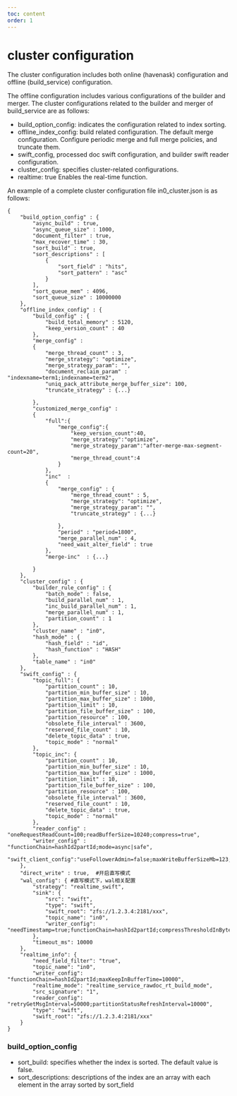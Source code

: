 ```yaml
---
toc: content
order: 1
---
```


# cluster configuration

The cluster configuration includes both online (havenask) configuration and offline (build_service) configuration.

The offline configuration includes various configurations of the builder and merger. The cluster configurations related to the builder and merger of build_service are as follows:
- build_option_config: indicates the configuration related to index sorting.
- offline_index_config: build related configuration. The default merge configuration. Configure periodic merge and full merge policies, and truncate them.
- swift_config, processed doc swift configuration, and builder swift reader configuration.
- cluster_config: specifies cluster-related configurations.
- realtime: true Enables the real-time function.

An example of a complete cluster configuration file in0_cluster.json is as follows:

```
{
    "build_option_config" : {
        "async_build" : true,
        "async_queue_size" : 1000,
        "document_filter" : true,
        "max_recover_time" : 30,
        "sort_build" : true,
        "sort_descriptions" : [
            {
                "sort_field" : "hits",
                "sort_pattern" : "asc"
            }
        ],
        "sort_queue_mem" : 4096,
        "sort_queue_size" : 10000000
    },
    "offline_index_config" : {
        "build_config" : {
            "build_total_memory" : 5120,
            "keep_version_count" : 40
        },
        "merge_config" :   
        {
            "merge_thread_count" : 3,
            "merge_strategy": "optimize",
            "merge_strategy_param": "",
            "document_reclaim_param" : "indexname=term1;indexname=term2",
            "uniq_pack_attribute_merge_buffer_size": 100,
            "truncate_strategy" : {...}
                
        },
        "customized_merge_config" :
        {
            "full":{
                "merge_config":{
                    "keep_version_count":40,
                    "merge_strategy":"optimize",
                    "merge_strategy_param":"after-merge-max-segment-count=20",
                    "merge_thread_count":4
                }
            },
            "inc"  :
            {
                "merge_config" : {
                    "merge_thread_count" : 5,
                    "merge_strategy": "optimize",
                    "merge_strategy_param": "",
                    "truncate_strategy" : {...}
                            
                },
                "period" : "period=1800",
                "merge_parallel_num" : 4,
                "need_wait_alter_field" : true
            },
            "merge-inc"  : {...}
               
        }
    },
    "cluster_config" : {
        "builder_rule_config" : {
            "batch_mode" : false,
            "build_parallel_num" : 1,
            "inc_build_parallel_num" : 1,
            "merge_parallel_num" : 1,
            "partition_count" : 1
        },
        "cluster_name" : "in0",
        "hash_mode" : {
            "hash_field" : "id",
            "hash_function" : "HASH"
        },
        "table_name" : "in0"
    },
    "swift_config" : {
        "topic_full": {
            "partition_count" : 10,
            "partition_min_buffer_size" : 10,
            "partition_max_buffer_size" : 1000,
            "partition_limit" : 10,
            "partition_file_buffer_size" : 100,
            "partition_resource" : 100,
            "obsolete_file_interval" : 3600,
            "reserved_file_count" : 10,
            "delete_topic_data" : true,
            "topic_mode" : "normal"
        },
        "topic_inc": {
            "partition_count" : 10,
            "partition_min_buffer_size" : 10,
            "partition_max_buffer_size" : 1000,
            "partition_limit" : 10,
            "partition_file_buffer_size" : 100,
            "partition_resource" : 100,
            "obsolete_file_interval" : 3600,
            "reserved_file_count" : 10,
            "delete_topic_data" : true,
            "topic_mode" : "normal"
        },        
        "reader_config" : "oneRequestReadCount=100;readBufferSize=10240;compress=true",
        "writer_config" : "functionChain=hashId2partId;mode=async|safe",
        "swift_client_config":"useFollowerAdmin=false;maxWriteBufferSizeMb=123;bufferBlockizeKb=124;mergeMessageThreadNum=22;tempWriteBufferPercent=0.23;refreshTime=122",
    },
    "direct_write" : true,  #开启直写模式
    "wal_config": { #直写模式下，wal相关配置
        "strategy": "realtime_swift",
        "sink": {
            "src": "swift",
            "type": "swift",
            "swift_root": "zfs://1.2.3.4:2181/xxx",
            "topic_name": "in0",
            "writer_config": "needTimestamp=true;functionChain=hashId2partId;compressThresholdInBytes=1024;mode=async|safe;maxBufferSize=2147483648;maxKeepInBufferTime=10000"
        },
        "timeout_ms": 10000
    },
    "realtime_info": {
        "need_field_filter": "true",
        "topic_name": "in0",
        "writer_config": "functionChain=hashId2partId;maxKeepInBufferTime=10000",
        "realtime_mode": "realtime_service_rawdoc_rt_build_mode",
        "src_signature": "1",
        "reader_config": "retryGetMsgInterval=50000;partitionStatusRefreshInterval=10000",
        "type": "swift",
        "swift_root": "zfs://1.2.3.4:2181/xxx"
    }  
}
```

### build_option_config
- sort_build: specifies whether the index is sorted. The default value is false.
- sort_descriptions: descriptions of the index are an array with each element in the array sorted by sort_field